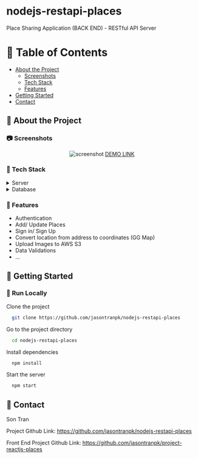 # nodejs-restapi-places
Place Sharing Application (BACK END) -  RESTful API Server

<!-- Table of Contents -->
# :notebook_with_decorative_cover: Table of Contents

- [About the Project](#star2-about-the-project)
  * [Screenshots](#camera-screenshots)
  * [Tech Stack](#space_invader-tech-stack)
  * [Features](#dart-features)
- [Getting Started](#toolbox-getting-started)
- [Contact](#handshake-contact)

  

<!-- About the Project -->
## :star2: About the Project


<!-- Screenshots -->
### :camera: Screenshots

<div align="center"> 
  <img src="https://user-images.githubusercontent.com/62680684/203251601-8ee6c598-1a7e-4c75-b2a6-ed3c50c4e340.png" alt="screenshot" />
  <a href="d3ahiru7au7zsk.cloudfront.net"> DEMO LINK </a>
</div>


<!-- TechStack -->
### :space_invader: Tech Stack

<details>
  <summary>Server</summary>
  <ul>
    <li><a href="https://nodejs.org/en/">NodeJS (MVC)</a></li>
    <li><a href="https://expressjs.com/">Express.js</a></li>
    <li><a href="https://jwt.io/">JWT</a></li>
    <li><a href="https://developers.google.com/maps">Google Map API</a></li>
  </ul>
</details>

<details>
<summary>Database</summary>
  <ul>
    <li><a href="https://www.mongodb.com/">MongoDB</a></li>
    <li><a href="https://mongoosejs.com/">Mongoose</a></li>
  </ul>
</details>


<!-- Features -->
### :dart: Features

- Authentication
- Add/ Update Places
- Sign in/ Sign Up
- Convert location from address to coordinates (GG Map)
- Upload Images to AWS S3
- Data Validations
- ...

<!-- Getting Started -->
## 	:toolbox: Getting Started

<!-- Prerequisites -->

<!-- Run Locally -->
### :running: Run Locally

Clone the project

```bash
  git clone https://github.com/jasontranpk/nodejs-restapi-places
```

Go to the project directory

```bash
  cd nodejs-restapi-places
```

Install dependencies

```bash
  npm install
```

Start the server

```bash
  npm start
```

<!-- Contact -->
## :handshake: Contact

Son Tran

Project Github Link: <a href="https://github.com/jasontranpk/nodejs-restapi-places">https://github.com/jasontranpk/nodejs-restapi-places</a>

Front End Project Github Link:  <a href="https://github.com/jasontranpk/project-reactjs-places">https://github.com/jasontranpk/project-reactjs-places</a>


